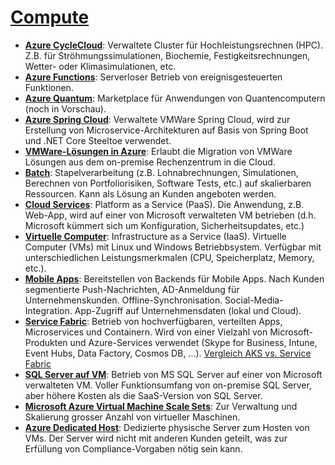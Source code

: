 # [Compute]

* **[Azure CycleCloud]**: Verwaltete Cluster für Hochleistungsrechnen (HPC). Z.B. für Ströhmungssimulationen, Biochemie, Festigkeitsrechnungen, Wetter- oder Klimasimulationen, etc.
* **[Azure Functions]**<a name="functions"></a>: Serverloser Betrieb von ereignisgesteuerten Funktionen.
* **[Azure Quantum]**: Marketplace für Anwendungen von Quantencomputern (noch in Vorschau).
* **[Azure Spring Cloud]**: Verwaltete VMWare Spring Cloud, wird zur Erstellung von Microservice-Architekturen auf Basis von Spring Boot und .NET Core Steeltoe verwendet.
* **[VMWare-Lösungen in Azure]**: Erlaubt die Migration von VMWare Lösungen aus dem on-premise Rechenzentrum in die Cloud.
* **[Batch]**: Stapelverarbeitung (z.B. Lohnabrechnungen, Simulationen, Berechnen von Portfoliorisiken, Software Tests, etc.) auf skalierbaren Ressourcen. Kann als Lösung an Kunden angeboten werden.
* **[Cloud Services]**: Platform as a Service (PaaS). Die Anwendung, z.B. Web-App, wird auf einer von Microsoft verwalteten VM betrieben (d.h. Microsoft kümmert sich um Konfiguration, Sicherheitsupdates, etc.)
* **[Virtuelle Computer]**: Infrastructure as a Service (IaaS). Virtuelle Computer (VMs) mit Linux und Windows Betriebbsystem. Verfügbar mit unterschiedlichen Leistungsmerkmalen (CPU, Speicherplatz, Memory, etc.).
* **[Mobile Apps]**: Bereitstellen von Backends für Mobile Apps. Nach Kunden segmentierte Push-Nachrichten, AD-Anmeldung für Unternehmenskunden. Offline-Synchronisation. Social-Media-Integration. App-Zugriff auf Unternehmensdaten (lokal und Cloud).
* **[Service Fabric]**: Betrieb von hochverfügbaren, verteilten Apps, Microservices und Containern. Wird von einer Vielzahl von Microsoft-Produkten und Azure-Services verwendet (Skype for Business, Intune, Event Hubs, Data Factory, Cosmos DB, ...). [Vergleich AKS vs. Service Fabric]
* **[SQL Server auf VM]**: Betrieb von MS SQL Server auf einer von Microsoft verwalteten VM. Voller Funktionsumfang von on-premise SQL Server, aber höhere Kosten als die SaaS-Version von SQL Server.
* **[Microsoft Azure Virtual Machine Scale Sets]**: Zur Verwaltung und Skalierung grosser Anzahl von virtueller Maschinen.
* **[Azure Dedicated Host]**: Dedizierte physische Server zum Hosten von VMs. Der Server wird nicht mit anderen Kunden geteilt, was zur Erfüllung von Compliance-Vorgaben nötig sein kann.

[Compute]: https://azure.microsoft.com/de-de/services/#compute
[Azure CycleCloud]: https://azure.microsoft.com/features/azure-cyclecloud/
[Azure Functions]: https://azure.microsoft.com/de-de/services/functions/
[Azure Quantum]: https://azure.microsoft.com/de-de/services/quantum/
[Azure Spring Cloud]: https://azure.microsoft.com/de-de/services/spring-cloud/
[VMWare-Lösungen in Azure]: https://azure.microsoft.com/de-de/services/azure-vmware/
[Batch]: https://azure.microsoft.com/de-de/services/batch/
[Cloud Services]: https://azure.microsoft.com/de-de/services/cloud-services/
[Virtuelle Computer]: https://azure.microsoft.com/de-de/services/virtual-machines/
[Mobile Apps]: https://azure.microsoft.com/de-de/services/app-service/mobile/
[Service Fabric]: https://azure.microsoft.com/de-de/services/service-fabric/
[Vergleich AKS vs. Service Fabric]: https://docs.microsoft.com/en-us/archive/blogs/azuredev/service-fabric-and-kubernetes-comparison-part-1-distributed-systems-architecture
[SQL Server auf VM]: https://azure.microsoft.com/de-de/services/virtual-machines/sql-server/
[Microsoft Azure Virtual Machine Scale Sets]: https://azure.microsoft.com/de-de/services/virtual-machine-scale-sets/
[Azure Dedicated Host]: https://azure.microsoft.com/de-de/services/virtual-machines/dedicated-host/
